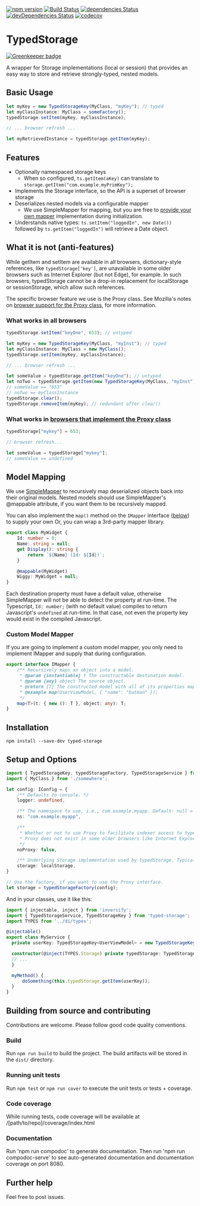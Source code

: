 [![npm version](https://badge.fury.io/js/typed-storage.svg)](https://badge.fury.io/js/typed-storage)
[![Build Status](https://travis-ci.org/ossplz/typed-storage.svg?branch=master)](https://travis-ci.org/ossplz/typed-storage)
[![dependencies Status](https://david-dm.org/ossplz/typed-storage/status.svg)](https://david-dm.org/ossplz/typed-storage)
[![devDependencies Status](https://david-dm.org/ossplz/typed-storage/dev-status.svg)](https://david-dm.org/ossplz/typed-storage?type=dev)
[![codecov](https://codecov.io/gh/ossplz/typed-storage/branch/master/graph/badge.svg)](https://codecov.io/gh/ossplz/typed-storage)

# TypedStorage

[![Greenkeeper badge](https://badges.greenkeeper.io/ossplz/typed-storage.svg)](https://greenkeeper.io/)

A wrapper for Storage implementations (local or session) that provides an easy way to store and retrieve strongly-typed, nested models.

## Basic Usage

``` typescript
let myKey = new TypedStorageKey(MyClass, "myKey"); // typed
let myClassInstance: MyClass = someFactory();
typedStorage.setItem(myKey, myClassInstance);

// ... browser refresh ...

let myRetrievedInstance = typedStorage.getItem(myKey);
```

## Features

- Optionally namespaced storage keys
  - When so configured, `ts.getItem(aKey)` can translate to `storage.getItem("com.example.myPrimKey");`
- Implements the Storage interface, so the API is a superset of browser storage
- Deserializes nested models via a configurable mapper
  - We use SimpleMapper for mapping, but you are free to [provide your own mapper](#custom-model-mapper) implementation during initialization.
- Understands native types: `ts.setItem("loggedIn", new Date())` followed by `ts.getItem("loggedIn")` will retrieve a Date object.

## What it is not (anti-features)

While getItem and setItem are available in all browsers, dictionary-style references, like `typedStorage['key']`,
are unavailable in some older browsers such as Internet Explorer (but not Edge), for example. In such browsers,
typedStorage cannot be a drop-in replacement for localStorage or sessionStorage, which
allow such references.

The specific browser feature we use is the Proxy class.
See Mozilla's notes on [browser support for the Proxy class][1], for more information.

### What works in all browsers

```typescript
typedStorage.setItem("keyOne", 653); // untyped

let myKey = new TypedStorageKey(MyClass, "myInst"); // typed
let myClassInstance: MyClass = new MyClass();
typedStorage.setItem(myKey, myClassInstance);

// ... browser refresh ...

let someValue = typedStorage.getItem("keyOne"); // untyped
let noTwo = typedStorage.getItem(new TypedStorageKey(MyClass, "myInst"));
// someValue == "653"
// noTwo == myClassInstance
typedStorage.clear();
typedStorage.removeItem(myKey); // redundant after clear()
```

### What works in [browsers that implement the Proxy class][1]

```typescript
typedStorage["mykey"] = 653;

// browser refresh...

let someValue = typedStorage["mykey"];
// someValue == undefined
```

## Model Mapping

We use [SimpleMapper](https://github.com/cdibbs/simple-mapper) to recursively map deserialized objects back
into their original models. Nested models should use SimpleMapper's @mappable attribute, if you want them to be
recursively mapped.

You can also implement the `map()` method on the `IMapper` interface ([below](#custom-model-mapper)) to supply your own Or, you can wrap a 3rd-party mapper library.

```typescript 
export class MyWidget {
    Id: number = 0;
    Name: string = null;
    get Display(): string { 
        return `${Name} (Id: ${Id})`;
    }

    @mappable(MyWidget)
    Wiggy: MyWidget = null;
}
```

Each destination property must have a default value, otherwise SimpleMapper will not be able to detect the property at run-time. The Typescript,
`Id: number;` (with no default value) compiles to return Javascript's `undefined` at run-time. In that case, not even the property key would exist in the compiled Javascript.

### Custom Model Mapper

If you are going to implement a custom model mapper, you only need to implement IMapper and supply that during configuration.

```typescript
export interface IMapper {
    /** Recursively maps an object into a model.
     * @param {instantiable} t The constructable destination model.
     * @param {any} object The source object.
     * @return {T} The constructed model with all of its properties mapped.
     * @example map(UserViewModel, { "name": "batman" });
     */
    map<T>(t: { new (): T }, object: any): T;
}
```

## Installation

`npm install --save-dev typed-storage`

## Setup and Options

```typescript
import { TypedStorageKey, typedStorageFactory, TypedStorageService } from 'typed-storage';
import { MyClass } from './somewhere';

let config: IConfig = {
    /** Defaults to console. */
    logger: undefined,

    /** The namespace to use, i.e., com.example.myapp. Default: null = do not use namespace. */
    ns: "com.example.myapp",

    /**
     * Whether or not to use Proxy to facilitate indexer access to typed storage, i.e., typedStorage[myprop] == typedStorage.getItem(myprop).
     * Proxy does not exist in some older browsers like Internet Explorer. Default: false.
     */
    noProxy: false,

    /** Underlying Storage implementation used by typedStorage. Typically, either localStorage or sessionStorage. Default: localStorage. */
    storage: localStorage,
}

// Use the factory, if you want to use the Proxy interface.
let storage = typedStorageFactory(config);
```

And in your classes, use it like this:

```typescript
import { injectable, inject } from 'inversify';
import { TypedStorageService, TypedStorageKey } from 'typed-storage';
import TYPES from '../di/types';

@injectable()
export class MyService {
  private userKey: TypedStorageKey<UserViewModel> = new TypedStorageKey(UserViewModel, "user");

  constructor(@inject(TYPES.Storage) private typedStorage: TypedStorageService) {
  // ...
  }

  myMethod() {
      doSomething(this.typedStorage.getItem(userKey));
  }
}
```

## Building from source and contributing

Contributions are welcome. Please follow good code quality conventions.

### Build

Run `npm run build` to build the project. The build artifacts will be stored in the `dist/` directory.

### Running unit tests

Run `npm test` or `npm run cover` to execute the unit tests or tests + coverage.

### Code coverage

While running tests, code coverage will be available at /[path/to/repo]/coverage/index.html

### Documentation

Run 'npm run compodoc' to generate documentation.
Then run 'npm run compodoc-serve' to see auto-generated documentation and documentation coverage on port 8080.

## Further help

Feel free to post issues.

[1]: https://developer.mozilla.org/en-US/docs/Web/JavaScript/Reference/Global_Objects/Proxy#Browser_compatibility
